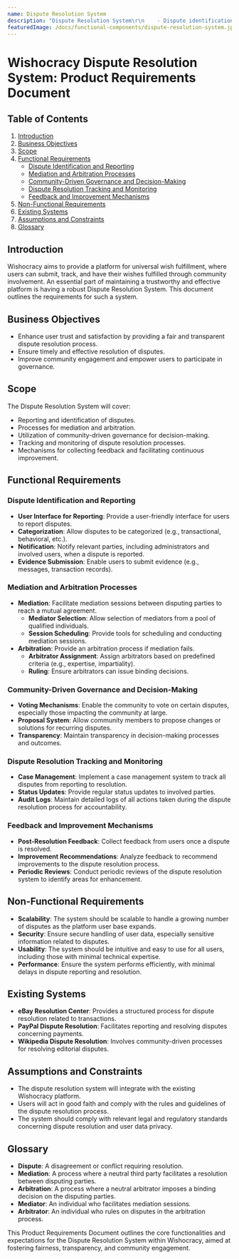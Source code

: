 ```yaml
---
name: Dispute Resolution System
description: "Dispute Resolution System\r\n    - Dispute identification and reporting\r\n    - Mediation and arbitration processes\r\n    - Community-driven governance and decision-making\r\n    - Dispute resolution tracking and monitoring\r\n    - Feedback and improvement mechanisms\r\n\r"
featuredImage: /docs/functional-components/dispute-resolution-system.jpg
---
```


# Wishocracy Dispute Resolution System: Product Requirements Document

## Table of Contents

1. [Introduction](#introduction)
2. [Business Objectives](#business-objectives)
3. [Scope](#scope)
4. [Functional Requirements](#functional-requirements)
   - [Dispute Identification and Reporting](#dispute-identification-and-reporting)
   - [Mediation and Arbitration Processes](#mediation-and-arbitration-processes)
   - [Community-Driven Governance and Decision-Making](#community-driven-governance-and-decision-making)
   - [Dispute Resolution Tracking and Monitoring](#dispute-resolution-tracking-and-monitoring)
   - [Feedback and Improvement Mechanisms](#feedback-and-improvement-mechanisms)
5. [Non-Functional Requirements](#non-functional-requirements)
6. [Existing Systems](#existing-systems)
7. [Assumptions and Constraints](#assumptions-and-constraints)
8. [Glossary](#glossary)

## Introduction

Wishocracy aims to provide a platform for universal wish fulfillment, where users can submit, track, and have their wishes fulfilled through community involvement. An essential part of maintaining a trustworthy and effective platform is having a robust Dispute Resolution System. This document outlines the requirements for such a system.

## Business Objectives

- Enhance user trust and satisfaction by providing a fair and transparent dispute resolution process.
- Ensure timely and effective resolution of disputes.
- Improve community engagement and empower users to participate in governance.

## Scope

The Dispute Resolution System will cover:

- Reporting and identification of disputes.
- Processes for mediation and arbitration.
- Utilization of community-driven governance for decision-making.
- Tracking and monitoring of dispute resolution processes.
- Mechanisms for collecting feedback and facilitating continuous improvement.

## Functional Requirements

### Dispute Identification and Reporting

- **User Interface for Reporting**: Provide a user-friendly interface for users to report disputes.
- **Categorization**: Allow disputes to be categorized (e.g., transactional, behavioral, etc.).
- **Notification**: Notify relevant parties, including administrators and involved users, when a dispute is reported.
- **Evidence Submission**: Enable users to submit evidence (e.g., messages, transaction records).

### Mediation and Arbitration Processes

- **Mediation**: Facilitate mediation sessions between disputing parties to reach a mutual agreement.
  - **Mediator Selection**: Allow selection of mediators from a pool of qualified individuals.
  - **Session Scheduling**: Provide tools for scheduling and conducting mediation sessions.
- **Arbitration**: Provide an arbitration process if mediation fails.
  - **Arbitrator Assignment**: Assign arbitrators based on predefined criteria (e.g., expertise, impartiality).
  - **Ruling**: Ensure arbitrators can issue binding decisions.

### Community-Driven Governance and Decision-Making

- **Voting Mechanisms**: Enable the community to vote on certain disputes, especially those impacting the community at large.
- **Proposal System**: Allow community members to propose changes or solutions for recurring disputes.
- **Transparency**: Maintain transparency in decision-making processes and outcomes.

### Dispute Resolution Tracking and Monitoring

- **Case Management**: Implement a case management system to track all disputes from reporting to resolution.
- **Status Updates**: Provide regular status updates to involved parties.
- **Audit Logs**: Maintain detailed logs of all actions taken during the dispute resolution process for accountability.

### Feedback and Improvement Mechanisms

- **Post-Resolution Feedback**: Collect feedback from users once a dispute is resolved.
- **Improvement Recommendations**: Analyze feedback to recommend improvements to the dispute resolution process.
- **Periodic Reviews**: Conduct periodic reviews of the dispute resolution system to identify areas for enhancement.

## Non-Functional Requirements

- **Scalability**: The system should be scalable to handle a growing number of disputes as the platform user base expands.
- **Security**: Ensure secure handling of user data, especially sensitive information related to disputes.
- **Usability**: The system should be intuitive and easy to use for all users, including those with minimal technical expertise.
- **Performance**: Ensure the system performs efficiently, with minimal delays in dispute reporting and resolution.

## Existing Systems

- **eBay Resolution Center**: Provides a structured process for dispute resolution related to transactions.
- **PayPal Dispute Resolution**: Facilitates reporting and resolving disputes concerning payments.
- **Wikipedia Dispute Resolution**: Involves community-driven processes for resolving editorial disputes.

## Assumptions and Constraints

- The dispute resolution system will integrate with the existing Wishocracy platform.
- Users will act in good faith and comply with the rules and guidelines of the dispute resolution process.
- The system should comply with relevant legal and regulatory standards concerning dispute resolution and user data privacy.

## Glossary

- **Dispute**: A disagreement or conflict requiring resolution.
- **Mediation**: A process where a neutral third party facilitates a resolution between disputing parties.
- **Arbitration**: A process where a neutral arbitrator imposes a binding decision on the disputing parties.
- **Mediator**: An individual who facilitates mediation sessions.
- **Arbitrator**: An individual who rules on disputes in the arbitration process.

This Product Requirements Document outlines the core functionalities and expectations for the Dispute Resolution System within Wishocracy, aimed at fostering fairness, transparency, and community engagement.
